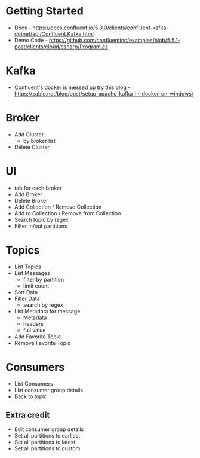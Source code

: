 ﻿# Getting Started
- Docs - https://docs.confluent.io/5.0.0/clients/confluent-kafka-dotnet/api/Confluent.Kafka.html
- Demo Code - https://github.com/confluentinc/examples/blob/5.5.1-post/clients/cloud/csharp/Program.cs

# Kafka
- Confluent's docker is messed up try this blog - https://zablo.net/blog/post/setup-apache-kafka-in-docker-on-windows/

# Broker
- Add Cluster
  - by broker list
- Delete Cluster

# UI
- tab for each broker
- Add Broker
- Delete Broker
- Add Collection / Remove Collection
- Add to Collection / Remove from Collection
- Search topic by regex
- Filter in/out partitions

# Topics
- List Topics
- List Messages
  - filter by partition
  - limit count
- Sort Data
- Filter Data
  - search by regex
- List Metadata for message
  - Metadata
  - headers
  - full value
- Add Favorite Topic
- Remove Favorite Topic

# Consumers
- List Consumers
- List consumer group details
- Back to topic

## Extra credit
- Edit consumer group details
- Set all partitions to earliest
- Set all partitions to latest
- Set all partitions to custom
